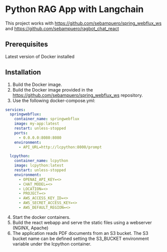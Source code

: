 # Python RAG App with Langchain
This project works with https://github.com/sebampuero/spring_webflux_ws and https://github.com/sebampuero/ragbot_chat_react

## Prerequisites
Latest version of Docker installed

## Installation
1. Build the Docker image.
2. Build the Docker image provided in the https://github.com/sebampuero/spring_webflux_ws repository.
3. Use the following docker-compose.yml:

```yaml
services:
  springwebflux:
    container_name: springwebflux
    image: my-app:latest
    restart: unless-stopped
    ports:
      - 0.0.0.0:8080:8080
    environment:
      - API_URL=http://lcpython:8000/prompt

  lcpython:
    container_name: lcpython
    image: lcpython:latest
    restart: unless-stopped
    environment:
      - OPENAI_API_KEY=<>
      - CHAT_MODEL=<>
      - LOCATION=<>
      - PROJECT=<>
      - AWS_ACCESS_KEY_ID=<>
      - AWS_SECRET_ACCESS_KEY=<>
      - AWS_DEFAULT_REGION=<>
```

4. Start the docker containers.
5. Build the react webapp and serve the static files using a webserver (NGINX, Apache)
6. The application reads PDF documents from an S3 bucket. The S3 bucket name can be defined setting the S3_BUCKET environment variable under the lcpython container.